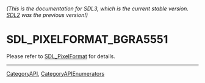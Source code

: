 ###### (This is the documentation for SDL3, which is the current stable version. [SDL2](https://wiki.libsdl.org/SDL2/) was the previous version!)
# SDL_PIXELFORMAT_BGRA5551

Please refer to [SDL_PixelFormat](SDL_PixelFormat) for details.

----
[CategoryAPI](CategoryAPI), [CategoryAPIEnumerators](CategoryAPIEnumerators)

